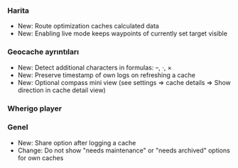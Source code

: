 
### Harita
- New: Route optimization caches calculated data
- New: Enabling live mode keeps waypoints of currently set target visible

### Geocache ayrıntıları
- New: Detect additional characters in formulas: –, ⋅, ×
- New: Preserve timestamp of own logs on refreshing a cache
- New: Optional compass mini view (see settings => cache details => Show direction in cache detail view)

### Wherigo player

### Genel
- New: Share option after logging a cache
- Change: Do not show "needs maintenance" or "needs archived" options for own caches

